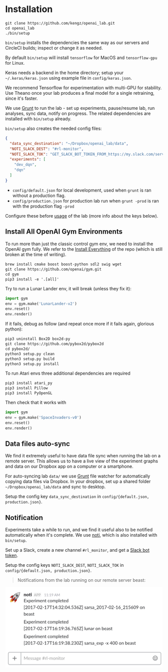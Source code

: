 # <a name="installation"></a>Installation

```shell
git clone https://github.com/kengz/openai_lab.git
cd openai_lab
./bin/setup
```

`bin/setup` installs the dependencies the same way as our servers and CircleCI builds; inspect or change it as needed.

<aside class="notice">
By default <code>bin/setup</code> will install <code>tensorflow</code> for MacOS and <code>tensorflow-gpu</code> for Linux.
</aside>

Keras needs a backend in the home directory; setup your `~/.keras/keras.json` using example file in `config/keras.json`.

<aside class="notice">
We recommend Tensorflow for experimentation with multi-GPU for stability. Use Theano once your lab produces a final model for a single retraining, since it's faster.
</aside>

We use [Grunt](http://gruntjs.com/) to run the lab - set up experiments, pause/resume lab, run analyses, sync data, notify on progress. The related dependencies are installed with `bin/setup` already.

`bin/setup` also creates the needed config files:

```json
{
  "data_sync_destination": "~/Dropbox/openai_lab/data",
  "NOTI_SLACK_DEST": "#rl-monitor",
  "NOTI_SLACK_TOK": "GET_SLACK_BOT_TOKEN_FROM_https://my.slack.com/services/new/bot",
  "experiments": [
    "dev_dqn",
    "dqn"
  ]
}
```

- `config/default.json` for local development, used when `grunt` is ran without a production flag.
- `config/production.json` for production lab run when `grunt -prod` is ran with the production flag `-prod`

Configure these before [usage](#usage) of the lab (more info about the keys below).


## Install All OpenAI Gym Environments

To run more than just the classic control gym env, we need to install the OpenAI gym fully. We refer to the [Install Everything](https://github.com/openai/gym#installing-everything) of the repo (which is still broken at the time of writing).

```shell
brew install cmake boost boost-python sdl2 swig wget
git clone https://github.com/openai/gym.git
cd gym
pip3 install -e '.[all]'
```

Try to run a Lunar Lander env, it will break (unless they fix it):
```python
import gym
env = gym.make('LunarLander-v2')
env.reset()
env.render()
```

If it fails, debug as follow (and repeat once more if it fails again, glorious python):

```shell
pip3 uninstall Box2D box2d-py
git clone https://github.com/pybox2d/pybox2d
cd pybox2d/
python3 setup.py clean
python3 setup.py build
python3 setup.py install
```

To run Atari envs three additional dependencies are required

```shell
pip3 install atari_py
pip3 install Pillow
pip3 install PyOpenGL
```

Then check that it works with
```python
import gym
env = gym.make('SpaceInvaders-v0')
env.reset()
env.render()
```


## Data files auto-sync

We find it extremely useful to have data file sync when running the lab on a remote server. This allows us to have a live view of the experiment graphs and data on our Dropbox app on a computer or a smartphone.

For auto-syncing lab `data/` we use [Grunt](http://gruntjs.com/) file watcher for automatically copying data files via Dropbox. In your dropbox, set up a shared folder `~/Dropbox/openai_lab/data` and sync to desktop.

<aside class="notice">
Setup the config key <code>data_sync_destination</code> in <code>config/{default.json, production.json}</code>.
</aside>


## Notification

Experiments take a while to run, and we find it useful also to be notified automatically when it's complete. We use [noti](https://github.com/variadico/noti), which is also installed with `bin/setup`.

Set up a Slack, create a new channel `#rl_monitor`, and get a [Slack bot token](https://my.slack.com/services/new/bot).

<aside class="notice">
Setup the config keys <code>NOTI_SLACK_DEST</code>, <code>NOTI_SLACK_TOK</code> in <code>config/{default.json, production.json}</code>.
</aside>

>Notifications from the lab running on our remote server beast:
<img alt="Notifications from the lab running on our remote server beast" src="./images/noti.png" />